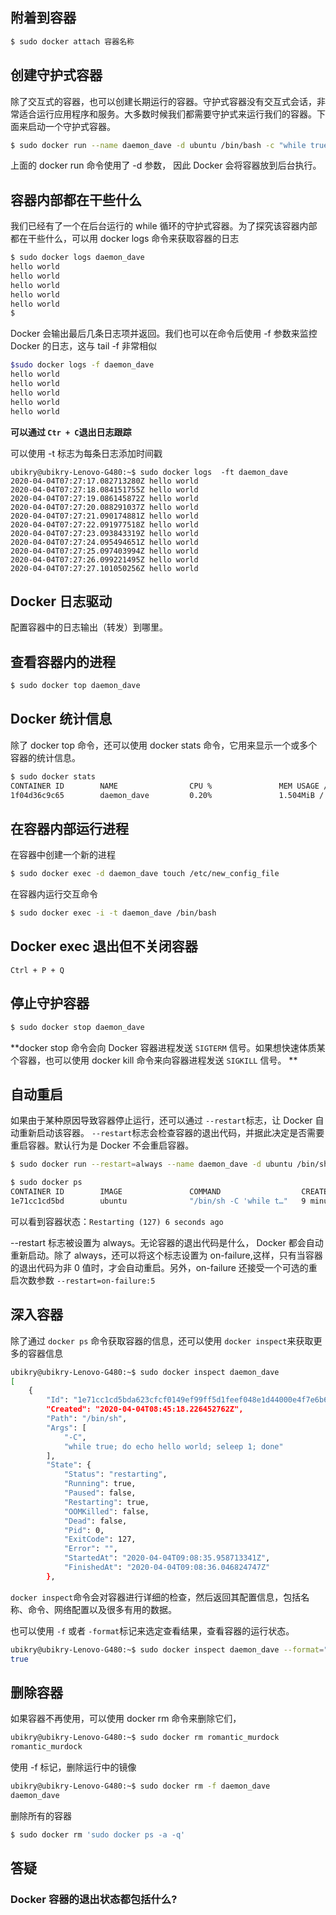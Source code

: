 

## 附着到容器

```bash
$ sudo docker attach 容器名称
```

## 创建守护式容器

除了交互式的容器，也可以创建长期运行的容器。守护式容器没有交互式会话，非常适合运行应用程序和服务。大多数时候我们都需要守护式来运行我们的容器。下面来启动一个守护式容器。

```bash
$ sudo docker run --name daemon_dave -d ubuntu /bin/bash -c "while true; do echo"
```

上面的 docker run 命令使用了 -d 参数， 因此 Docker 会将容器放到后台执行。

## 容器内部都在干些什么

我们已经有了一个在后台运行的 while 循环的守护式容器。为了探究该容器内部都在干些什么，可以用 docker logs 命令来获取容器的日志

```bash
$ sudo docker logs daemon_dave
hello world
hello world
hello world
hello world
hello world
$
```

Docker 会输出最后几条日志项并返回。我们也可以在命令后使用 -f 参数来监控 Docker 的日志，这与 tail -f 非常相似

```bash
$sudo docker logs -f daemon_dave
hello world
hello world
hello world
hello world
hello world

```

**可以通过 `Ctr + C`退出日志跟踪**

可以使用 -t 标志为每条日志添加时间戳

```bahs
ubikry@ubikry-Lenovo-G480:~$ sudo docker logs  -ft daemon_dave
2020-04-04T07:27:17.082713280Z hello world
2020-04-04T07:27:18.084151755Z hello world
2020-04-04T07:27:19.086145872Z hello world
2020-04-04T07:27:20.088291037Z hello world
2020-04-04T07:27:21.090174881Z hello world
2020-04-04T07:27:22.091977518Z hello world
2020-04-04T07:27:23.093843319Z hello world
2020-04-04T07:27:24.095494651Z hello world
2020-04-04T07:27:25.097403994Z hello world
2020-04-04T07:27:26.099221495Z hello world
2020-04-04T07:27:27.101050256Z hello world

```

## Docker 日志驱动

配置容器中的日志输出（转发）到哪里。

## 查看容器内的进程

```bash
$ sudo docker top daemon_dave
```

## Docker 统计信息

除了 docker top 命令，还可以使用 docker stats 命令，它用来显示一个或多个容器的统计信息。

```bash
$ sudo docker stats  
CONTAINER ID        NAME                CPU %               MEM USAGE / LIMIT     MEM %               NET I/O             BLOCK I/O           PIDS
1f04d36c9c65        daemon_dave         0.20%               1.504MiB / 7.676GiB   0.02%               4.46kB / 0B         0B / 0B             2

```

## 在容器内部运行进程

在容器中创建一个新的进程

```bash
$ sudo docker exec -d daemon_dave touch /etc/new_config_file
```

在容器内运行交互命令

```bash
$ sudo docker exec -i -t daemon_dave /bin/bash
```

## Docker exec 退出但不关闭容器

`Ctrl + P + Q`

## 停止守护容器

```bash
$ sudo docker stop daemon_dave
```

**docker stop 命令会向 Docker 容器进程发送 `SIGTERM` 信号。如果想快速体质某个容器，也可以使用 docker kill 命令来向容器进程发送 `SIGKILL` 信号。 **

## 自动重启

如果由于某种原因导致容器停止运行，还可以通过 `--restart`标志，让 Docker 自动重新启动该容器。 `--restart`标志会检查容器的退出代码，并据此决定是否需要重启容器。默认行为是 Docker 不会重启容器。

```bash
$ sudo docker run --restart=always --name daemon_dave -d ubuntu /bin/sh -C "while true; do echo hello world; sleep 1; done"

$ sudo docker ps
CONTAINER ID        IMAGE               COMMAND                  CREATED             STATUS                           PORTS               NAMES
1e71cc1cd5bd        ubuntu              "/bin/sh -C 'while t…"   9 minutes ago       Restarting (127) 6 seconds ago                       daemon_dave

```

可以看到容器状态：`Restarting (127) 6 seconds ago `

--restart 标志被设置为 always。无论容器的退出代码是什么， Docker 都会自动重新启动。除了 always，还可以将这个标志设置为 on-failure,这样，只有当容器的退出代码为非 0 值时，才会自动重启。另外，on-failure 还接受一个可选的重启次数参数 `--restart=on-failure:5`

## 深入容器

除了通过 `docker ps` 命令获取容器的信息，还可以使用 `docker inspect`来获取更多的容器信息

```bash
ubikry@ubikry-Lenovo-G480:~$ sudo docker inspect daemon_dave
[
    {
        "Id": "1e71cc1cd5bda623cfcf0149ef99ff5d1feef048e1d44000e4f7e6b6f39a0bd6",
        "Created": "2020-04-04T08:45:18.226452762Z",
        "Path": "/bin/sh",
        "Args": [
            "-C",
            "while true; do echo hello world; seleep 1; done"
        ],
        "State": {
            "Status": "restarting",
            "Running": true,
            "Paused": false,
            "Restarting": true,
            "OOMKilled": false,
            "Dead": false,
            "Pid": 0,
            "ExitCode": 127,
            "Error": "",
            "StartedAt": "2020-04-04T09:08:35.958713341Z",
            "FinishedAt": "2020-04-04T09:08:36.046824747Z"
        },

```

`docker inspect`命令会对容器进行详细的检查，然后返回其配置信息，包括名称、命令、网络配置以及很多有用的数据。

也可以使用 `-f` 或者 `-format`标记来选定查看结果，查看容器的运行状态。

```bash
ubikry@ubikry-Lenovo-G480:~$ sudo docker inspect daemon_dave --format="{{.State.Running}}"
true
```

## 删除容器

如果容器不再使用，可以使用 docker rm 命令来删除它们，

```bash
ubikry@ubikry-Lenovo-G480:~$ sudo docker rm romantic_murdock
romantic_murdock

```

使用 -f 标记，删除运行中的镜像

```bash
ubikry@ubikry-Lenovo-G480:~$ sudo docker rm -f daemon_dave
daemon_dave
```

删除所有的容器

```bash
$ sudo docker rm 'sudo docker ps -a -q'
```



## 答疑

### Docker 容器的退出状态都包括什么?